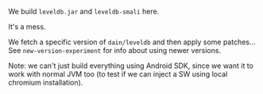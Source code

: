 We build `leveldb.jar` and `leveldb-smali` here.

It's a mess.

We fetch a specific version of `dain/leveldb` and then apply some patches...
See `new-version-experiment` for info about using newer versions.

Note: we can't just build everything using Android SDK, since we want it to work with normal JVM too (to test if we can inject a SW using local chromium installation).
